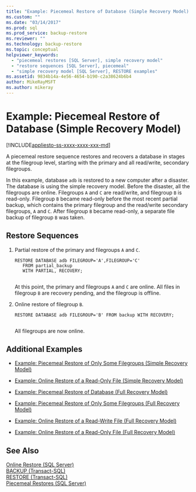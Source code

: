 ```yaml
---
title: "Example: Piecemeal Restore of Database (Simple Recovery Model) | Microsoft Docs"
ms.custom: ""
ms.date: "03/14/2017"
ms.prod: sql
ms.prod_service: backup-restore
ms.reviewer: ""
ms.technology: backup-restore
ms.topic: conceptual
helpviewer_keywords: 
  - "piecemeal restores [SQL Server], simple recovery model"
  - "restore sequences [SQL Server], piecemeal"
  - "simple recovery model [SQL Server], RESTORE examples"
ms.assetid: 9834b14a-4e56-4654-b190-c2a38624b6b4
author: MikeRayMSFT
ms.author: mikeray
---
```

# Example: Piecemeal Restore of Database (Simple Recovery Model)
[!INCLUDE[appliesto-ss-xxxx-xxxx-xxx-md](../../includes/appliesto-ss-xxxx-xxxx-xxx-md.md)]

  A piecemeal restore sequence restores and recovers a database in stages at the filegroup level, starting with the primary and all read/write, secondary filegroups.  
  
 In this example, database `adb` is restored to a new computer after a disaster. The database is using the simple recovery model. Before the disaster, all the filegroups are online. Filegroups `A` and `C` are read/write, and filegroup `B` is read-only. Filegroup `B` became read-only before the most recent partial backup, which contains the primary filegroup and the read/write secondary filegroups, `A` and `C`. After filegroup `B` became read-only, a separate file backup of filegroup `B` was taken.  
  
## Restore Sequences  
  
1.  Partial restore of the primary and filegroups `A` and `C`.  
  
    ```  
    RESTORE DATABASE adb FILEGROUP='A',FILEGROUP='C'   
       FROM partial_backup   
       WITH PARTIAL, RECOVERY;  
  
    ```  
  
     At this point, the primary and filegroups `A` and `C` are online. All files in filegroup `B` are recovery pending, and the filegroup is offline.  
  
2.  Online restore of filegroup `B`.  
  
    ```  
    RESTORE DATABASE adb FILEGROUP='B' FROM backup WITH RECOVERY;  
  
    ```  
  
     All filegroups are now online.  
  
## Additional Examples  
  
-   [Example: Piecemeal Restore of Only Some Filegroups &#40;Simple Recovery Model&#41;](../../relational-databases/backup-restore/example-piecemeal-restore-of-only-some-filegroups-simple-recovery-model.md)  
  
-   [Example: Online Restore of a Read-Only File &#40;Simple Recovery Model&#41;](../../relational-databases/backup-restore/example-online-restore-of-a-read-only-file-simple-recovery-model.md)  
  
-   [Example: Piecemeal Restore of Database &#40;Full Recovery Model&#41;](../../relational-databases/backup-restore/example-piecemeal-restore-of-database-full-recovery-model.md)  
  
-   [Example: Piecemeal Restore of Only Some Filegroups &#40;Full Recovery Model&#41;](../../relational-databases/backup-restore/example-piecemeal-restore-of-only-some-filegroups-full-recovery-model.md)  
  
-   [Example: Online Restore of a Read-Write File &#40;Full Recovery Model&#41;](../../relational-databases/backup-restore/example-online-restore-of-a-read-write-file-full-recovery-model.md)  
  
-   [Example: Online Restore of a Read-Only File &#40;Full Recovery Model&#41;](../../relational-databases/backup-restore/example-online-restore-of-a-read-only-file-full-recovery-model.md)  
  
## See Also  
 [Online Restore &#40;SQL Server&#41;](../../relational-databases/backup-restore/online-restore-sql-server.md)   
 [BACKUP &#40;Transact-SQL&#41;](../../t-sql/statements/backup-transact-sql.md)   
 [RESTORE &#40;Transact-SQL&#41;](../../t-sql/statements/restore-statements-transact-sql.md)   
 [Piecemeal Restores &#40;SQL Server&#41;](../../relational-databases/backup-restore/piecemeal-restores-sql-server.md)  
  
  

